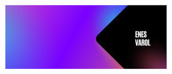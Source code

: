 <img src="https://raw.githubusercontent.com/vrolnes/vrolnes/main/Pembe%20Mavi%20ve%20Siyah%20Gradyan%20Twitch%20Banner.png" alt="my banner">
